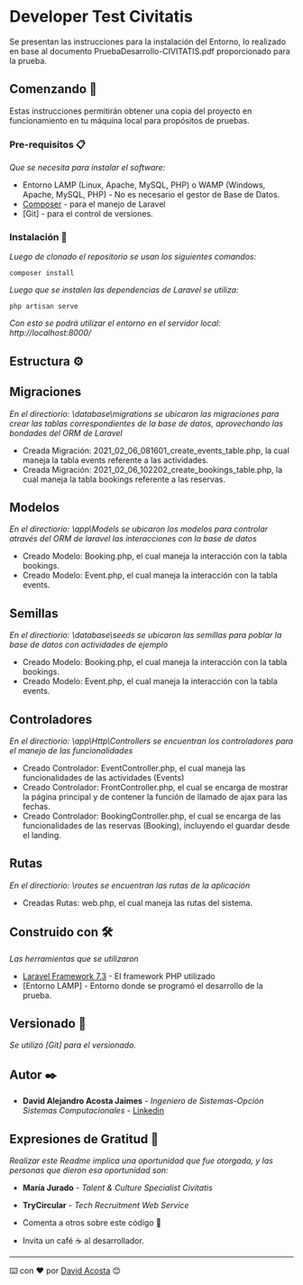 # Developer Test Civitatis

Se presentan las instrucciones para la instalación del Entorno, lo realizado en base al documento PruebaDesarrollo-CIVITATIS.pdf proporcionado para la prueba.

## Comenzando 🚀

Estas instrucciones permitirán obtener una copia del proyecto en funcionamiento en tu máquina local para propósitos de pruebas.


### Pre-requisitos 📋

_Que se necesita para instalar el software:_

* Entorno LAMP (Linux, Apache, MySQL, PHP) o WAMP (Windows, Apache, MySQL, PHP) - No es necesario el gestor de Base de Datos.
* [Composer](https://getcomposer.org/) - para el manejo de Laravel
* [Git] - para el control de versiones.


### Instalación 🔧

_Luego de clonado el repositorio se usan los siguientes comandos:_

```
composer install
```

_Luego que se instalen las dependencias de Laravel se utiliza:_

```
php artisan serve
```

_Con esto se podrá utilizar el entorno en el servidor local: http://localhost:8000/_

## Estructura ⚙️

## Migraciones

_En el directiorio: \database\migrations se ubicaron las migraciones para crear las tablas correspondientes de la base de datos, aprovechando las bondades del ORM de Laravel_

* Creada Migración: 2021_02_06_081601_create_events_table.php, la cual maneja la tabla events referente a las actividades.
* Creada Migración: 2021_02_06_102202_create_bookings_table.php, la cual maneja la tabla bookings referente a las reservas.

## Modelos

_En el directiorio: \app\Models se ubicaron los modelos para controlar através del ORM de laravel las interacciones con la base de datos_

* Creado Modelo: Booking.php, el cual maneja la interacción con la tabla bookings.
* Creado Modelo: Event.php, el cual maneja la interacción con la tabla events.


## Semillas

_En el directiorio: \database\seeds se ubicaron las semillas para poblar la base de datos con actividades de ejemplo_

* Creado Modelo: Booking.php, el cual maneja la interacción con la tabla bookings.
* Creado Modelo: Event.php, el cual maneja la interacción con la tabla events.

## Controladores

_En el directiorio: \app\Http\Controllers se encuentran los controladores para el manejo de las funcionalidades_

* Creado Controlador: EventController.php, el cual maneja las funcionalidades de las actividades (Events)
* Creado Controlador: FrontController.php, el cual se encarga de mostrar la página principal y de contener la función de llamado de ajax para las fechas.
* Creado Controlador: BookingController.php, el cual se encarga de las funcionalidades de las reservas (Booking), incluyendo el guardar desde el landing.

## Rutas

_En el directiorio: \routes se encuentran las rutas de la aplicación_

* Creadas Rutas: web.php, el cual maneja las rutas del sistema.

## Construido con 🛠️

_Las herramientas que se utilizaron_

* [Laravel Framework 7.3](https://laravel.com/docs/7.x) - El framework PHP utilizado
* [Entorno LAMP] - Entorno donde se programó el desarrollo de la prueba.


## Versionado 📌

_Se utilizó [Git] para el versionado._

## Autor ✒️

* **David Alejandro Acosta Jaimes** - *Ingeniero de Sistemas-Opción Sistemas Computacionales* - [Linkedin](https://www.linkedin.com/in/david-acosta-22a640162/)


## Expresiones de Gratitud 🎁

_Realizar este Readme implica una oportunidad que fue otorgada, y las personas que dieron esa oportunidad son:_

* **María Jurado** - *Talent & Culture Specialist Civitatis*  
* **TryCircular** - *Tech Recruitment Web Service*

* Comenta a otros sobre este código 📢
* Invita un café ☕ al desarrollador. 

---
⌨️ con ❤️ por [David Acosta](https://github.com/david620/) 😊
